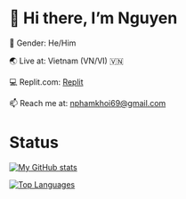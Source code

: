 # 👋 Hi there, I’m Nguyen
🧑 Gender: He/Him  

🌏 Live at: Vietnam (VN/VI) 🇻🇳

💻 Replit.com: [Replit](https://replit.com/@KNguyen8442)  

📫 Reach me at: nphamkhoi69@gmail.com  

# Status
[![My GitHub stats](https://github-readme-stats.vercel.app/api?username=Nguyenwasd72&show_icons=true&theme=tokyonight)](https://github.com/Nguyenwasd72)

[![Top Languages](https://github-readme-stats.vercel.app/api/top-langs/?username=Nguyenwasd72&layout=compact&theme=tokyonight)](https://github.com/Nguyenwasd72)

